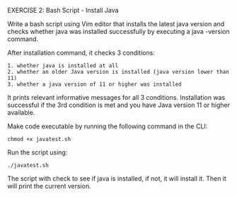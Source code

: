 EXERCISE 2: Bash Script - Install Java

Write a bash script using Vim editor that installs the latest java version and checks whether java was installed successfully by executing a java -version command.

After installation command, it checks 3 conditions:

    1. whether java is installed at all
    2. whether an older Java version is installed (java version lower than 11)
    3. whether a java version of 11 or higher was installed

It prints relevant informative messages for all 3 conditions. Installation was successful if the 3rd condition is met and you have Java version 11 or higher available.


Make code executable by running the following command in the CLI:

    chmod +x javatest.sh

Run the script using:

    ./javatest.sh

The script with check to see if java is installed, if not, it will install
    it.  Then it will print the current version.


